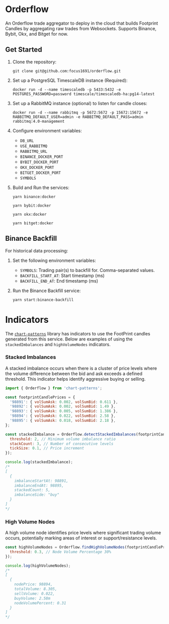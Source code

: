 # Orderflow

An Orderflow trade aggregator to deploy in the cloud that builds Footprint Candles by aggregating raw trades from Websockets. Supports Binance, Bybit, Okx, and Bitget for now.

## Get Started

1. Clone the repository:
   ```
   git clone git@github.com:focus1691/orderflow.git
   ```

2. Set up a PostgreSQL TimescaleDB instance (Required):
   ```
   docker run -d --name timescaledb -p 5433:5432 -e POSTGRES_PASSWORD=password timescale/timescaledb-ha:pg14-latest
   ```

3. Set up a RabbitMQ instance (optional) to listen for candle closes:
   ```
   docker run -d --name rabbitmq -p 5672:5672 -p 15672:15672 -e RABBITMQ_DEFAULT_USER=admin -e RABBITMQ_DEFAULT_PASS=admin rabbitmq:4.0-management
   ```

4. Configure environment variables:
   - `DB_URL`
   - `USE_RABBITMQ`
   - `RABBITMQ_URL`
   - `BINANCE_DOCKER_PORT`
   - `BYBIT_DOCKER_PORT`
   - `OKX_DOCKER_PORT`
   - `BITGET_DOCKER_PORT`
   - `SYMBOLS`

5. Build and Run the services:
   ```
   yarn binance:docker
   ```
   ```
   yarn bybit:docker
   ```
   ```
   yarn okx:docker
   ```
   ```
   yarn bitget:docker
   ```

## Binance Backfill

For historical data processing:

1. Set the following environment variables:
   - `SYMBOLS`: Trading pair(s) to backfill for. Comma-separated values.
   - `BACKFILL_START_AT`: Start timestamp (ms)
   - `BACKFILL_END_AT`: End timestamp (ms)

2. Run the Binance Backfill service:
   ```
   yarn start:binance-backfill
   ```


# Indicators

The [`chart-patterns`](https://github.com/focus1691/chart-patterns) library has indicators to use the FootPrint candles generated from this service. Below are examples of using the `stackedImbalances` and `highVolumeNodes` indicators.

### Stacked Imbalances

A stacked imbalance occurs when there is a cluster of price levels where the volume difference between the bid and ask exceeds a defined threshold. This indicator helps identify aggressive buying or selling.

```javascript
import { Orderflow } from 'chart-patterns';

const footprintCandlePrices = {
  '98891': { volSumAsk: 0.002, volSumBid: 0.611 },
  '98892': { volSumAsk: 0.002, volSumBid: 1.49 },
  '98893': { volSumAsk: 0.005, volSumBid: 1.386 },
  '98894': { volSumAsk: 0.022, volSumBid: 2.58 },
  '98895': { volSumAsk: 0.018, volSumBid: 2.18 },
};

const stackedImbalance = Orderflow.detectStackedImbalances(footprintCandlePrices, {
  threshold: 2, // Minimum volume imbalance ratio
  stackCount: 3, // Number of consecutive levels
  tickSize: 0.1, // Price increment
});

console.log(stackedImbalance);
/*
[
  {
    imbalanceStartAt: 98891,
    imbalanceEndAt: 98895,
    stackedCount: 5,
    imbalanceSide: "buy"
  }
]
*/
```
### High Volume Nodes

A high volume node identifies price levels where significant trading volume occurs, potentially marking areas of interest or support/resistance levels.

```javascript
const highVolumeNodes = Orderflow.findHighVolumeNodes(footprintCandlePrices, { 
  threshold: 0.3, // Node Volume Percentage 30%
});

console.log(highVolumeNodes);
/*
[
  {
    nodePrice: 98894,
    totalVolume: 8.305,
    sellVolume: 0.022,
    buyVolume: 2.58m
    nodeVolumePercent: 0.31
  }
]
*/
```

